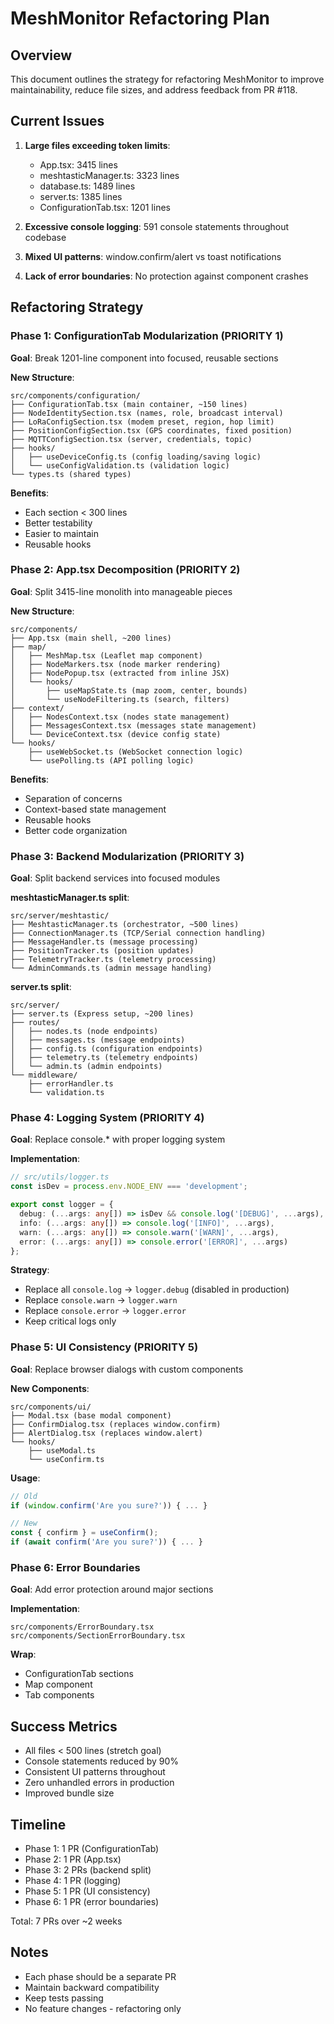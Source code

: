 # MeshMonitor Refactoring Plan

## Overview
This document outlines the strategy for refactoring MeshMonitor to improve maintainability, reduce file sizes, and address feedback from PR #118.

## Current Issues
1. **Large files exceeding token limits**:
   - App.tsx: 3415 lines
   - meshtasticManager.ts: 3323 lines
   - database.ts: 1489 lines
   - server.ts: 1385 lines
   - ConfigurationTab.tsx: 1201 lines

2. **Excessive console logging**: 591 console statements throughout codebase

3. **Mixed UI patterns**: window.confirm/alert vs toast notifications

4. **Lack of error boundaries**: No protection against component crashes

## Refactoring Strategy

### Phase 1: ConfigurationTab Modularization (PRIORITY 1)
**Goal**: Break 1201-line component into focused, reusable sections

**New Structure**:
```
src/components/configuration/
├── ConfigurationTab.tsx (main container, ~150 lines)
├── NodeIdentitySection.tsx (names, role, broadcast interval)
├── LoRaConfigSection.tsx (modem preset, region, hop limit)
├── PositionConfigSection.tsx (GPS coordinates, fixed position)
├── MQTTConfigSection.tsx (server, credentials, topic)
├── hooks/
│   ├── useDeviceConfig.ts (config loading/saving logic)
│   └── useConfigValidation.ts (validation logic)
└── types.ts (shared types)
```

**Benefits**:
- Each section < 300 lines
- Better testability
- Easier to maintain
- Reusable hooks

### Phase 2: App.tsx Decomposition (PRIORITY 2)
**Goal**: Split 3415-line monolith into manageable pieces

**New Structure**:
```
src/components/
├── App.tsx (main shell, ~200 lines)
├── map/
│   ├── MeshMap.tsx (Leaflet map component)
│   ├── NodeMarkers.tsx (node marker rendering)
│   ├── NodePopup.tsx (extracted from inline JSX)
│   └── hooks/
│       ├── useMapState.ts (map zoom, center, bounds)
│       └── useNodeFiltering.ts (search, filters)
├── context/
│   ├── NodesContext.tsx (nodes state management)
│   ├── MessagesContext.tsx (messages state management)
│   └── DeviceContext.tsx (device config state)
└── hooks/
    ├── useWebSocket.ts (WebSocket connection logic)
    └── usePolling.ts (API polling logic)
```

**Benefits**:
- Separation of concerns
- Context-based state management
- Reusable hooks
- Better code organization

### Phase 3: Backend Modularization (PRIORITY 3)
**Goal**: Split backend services into focused modules

**meshtasticManager.ts split**:
```
src/server/meshtastic/
├── MeshtasticManager.ts (orchestrator, ~500 lines)
├── ConnectionManager.ts (TCP/Serial connection handling)
├── MessageHandler.ts (message processing)
├── PositionTracker.ts (position updates)
├── TelemetryTracker.ts (telemetry processing)
└── AdminCommands.ts (admin message handling)
```

**server.ts split**:
```
src/server/
├── server.ts (Express setup, ~200 lines)
├── routes/
│   ├── nodes.ts (node endpoints)
│   ├── messages.ts (message endpoints)
│   ├── config.ts (configuration endpoints)
│   ├── telemetry.ts (telemetry endpoints)
│   └── admin.ts (admin endpoints)
└── middleware/
    ├── errorHandler.ts
    └── validation.ts
```

### Phase 4: Logging System (PRIORITY 4)
**Goal**: Replace console.* with proper logging system

**Implementation**:
```typescript
// src/utils/logger.ts
const isDev = process.env.NODE_ENV === 'development';

export const logger = {
  debug: (...args: any[]) => isDev && console.log('[DEBUG]', ...args),
  info: (...args: any[]) => console.log('[INFO]', ...args),
  warn: (...args: any[]) => console.warn('[WARN]', ...args),
  error: (...args: any[]) => console.error('[ERROR]', ...args)
};
```

**Strategy**:
- Replace all `console.log` → `logger.debug` (disabled in production)
- Replace `console.warn` → `logger.warn`
- Replace `console.error` → `logger.error`
- Keep critical logs only

### Phase 5: UI Consistency (PRIORITY 5)
**Goal**: Replace browser dialogs with custom components

**New Components**:
```
src/components/ui/
├── Modal.tsx (base modal component)
├── ConfirmDialog.tsx (replaces window.confirm)
├── AlertDialog.tsx (replaces window.alert)
└── hooks/
    ├── useModal.ts
    └── useConfirm.ts
```

**Usage**:
```typescript
// Old
if (window.confirm('Are you sure?')) { ... }

// New
const { confirm } = useConfirm();
if (await confirm('Are you sure?')) { ... }
```

### Phase 6: Error Boundaries
**Goal**: Add error protection around major sections

**Implementation**:
```
src/components/ErrorBoundary.tsx
src/components/SectionErrorBoundary.tsx
```

**Wrap**:
- ConfigurationTab sections
- Map component
- Tab components

## Success Metrics
- All files < 500 lines (stretch goal)
- Console statements reduced by 90%
- Consistent UI patterns throughout
- Zero unhandled errors in production
- Improved bundle size

## Timeline
- Phase 1: 1 PR (ConfigurationTab)
- Phase 2: 1 PR (App.tsx)
- Phase 3: 2 PRs (backend split)
- Phase 4: 1 PR (logging)
- Phase 5: 1 PR (UI consistency)
- Phase 6: 1 PR (error boundaries)

Total: 7 PRs over ~2 weeks

## Notes
- Each phase should be a separate PR
- Maintain backward compatibility
- Keep tests passing
- No feature changes - refactoring only
